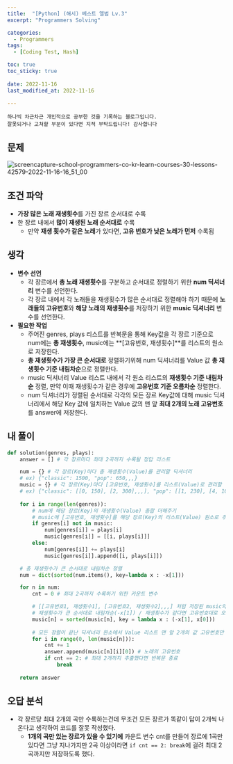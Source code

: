 ```yaml
---
title:  "[Python] (해시) 베스트 앨범 Lv.3" 
excerpt: "Programmers Solving"

categories:
  - Programmers
tags:
  - [Coding Test, Hash]

toc: true
toc_sticky: true
 
date: 2022-11-16
last_modified_at: 2022-11-16

---
```

```
하나씩 차근차근 개인적으로 공부한 것을 기록하는 블로그입니다. 
잘못되거나 고쳐할 부분이 있다면 지적 부탁드립니다! 감사합니다
```

## 문제
![screencapture-school-programmers-co-kr-learn-courses-30-lessons-42579-2022-11-16-16_51_00](https://user-images.githubusercontent.com/67769404/202121133-bf077acb-70c3-472d-afd0-026cc2be1118.png)

## 조건 파악
- **가장 많은 노래 재생횟수**를 가진 장르 순서대로 수록
- 한 장르 내에서 **많이 재생된 노래 순서대로** 수록
  - 만약 **재생 횟수가 같은 노래**가 있다면, **고유 번호가 낮은 노래가 먼저** 수록됨

## 생각
- **변수 선언**
  - 각 장르에서 **총 노래 재생횟수**를 구분하고 순서대로 정렬하기 위한 **num 딕셔너리** 변수를 선언한다.
  - 각 장르 내에서 각 노래들을 재생횟수가 많은 순서대로 정렬해야 하기 때문에 **노래들의 고유번호**와 **해당 노래의 재생횟수**를 저장하기 위한 **music 딕셔너리** 변수를 선언한다.
- **필요한 작업**
  - 주어진 genres, plays 리스트를 반복문을 통해 Key값을 각 장르 기준으로 num에는 **총 재생횟수**, music에는 **[고유번호, 재생횟수]**를 리스트의 원소로 저장한다.
  - **총 재생횟수가 가장 큰 순서대로** 정렬하기위해 num 딕셔너리를 Value 값 **총 재생횟수 기준 내림차순**으로 정렬한다.
  - music 딕셔너리 Value 리스트 내에서 각 원소 리스트의 **재생횟수 기준 내림차순** 정렬, 만약 이때 재생횟수가 같은 경우에 **고유번호 기준 오름차순** 정렬한다.
  - num 딕셔너리가 정렬된 순서대로 각각의 모든 장르 Key값에 대해 music 딕셔너리에서 해당 Key 값에 일치하는 Value 값의 맨 앞 **최대 2개의 노래 고유번호**를 answer에 저장한다.

## 내 풀이
``` python
def solution(genres, plays):
    answer = [] # 각 장르마다 최대 2곡까지 수록될 정답 리스트

    num = {} # 각 장르(Key)마다 총 재생횟수(Value)를 관리할 딕셔너리
    # ex) {"classic": 1500, "pop": 650,,,}
    music = {} # 각 장르(Key)마다 [고유번호, 재생횟수]를 리스트(Value)로 관리할 딕셔너리
    # ex) {"classic": [[0, 150], [2, 300],,,], "pop": [[1, 230], [4, 100],,,]}
    
    for i in range(len(genres)):
        # num에 해당 장르(Key)의 재생횟수(Value) 총합 더해주기
        # music에 [고유번호, 재생횟수]를 해당 장르(Key)의 리스트(Value) 원소로 추가
        if genres[i] not in music:
            num[genres[i]] = plays[i]
            music[genres[i]] = [[i, plays[i]]] 
        else:
            num[genres[i]] += plays[i] 
            music[genres[i]].append([i, plays[i]]) 

    # 총 재생횟수가 큰 순서대로 내림차순 정렬   
    num = dict(sorted(num.items(), key=lambda x : -x[1]))

    for n in num:
        cnt = 0 # 최대 2곡까지 수록하기 위한 카운트 변수

        # [[고유번호1, 재생횟수1], [고유번호2, 재생횟수2],,,] 처럼 저장된 music의 Value 값을 정렬
        # 재생횟수가 큰 순서대로 내림차순(-x[1]) / 재생횟수가 같다면 고유번호대로 오름차순(x[0])
        music[n] = sorted(music[n], key = lambda x : (-x[1], x[0]))
        
        # 모든 정렬이 끝난 딕셔너리 원소에서 Value 리스트 맨 앞 2개의 값 고유번호만 추출
        for i in range(0, len(music[n])):
            cnt += 1
            answer.append(music[n][i][0]) # 노래의 고유번호
            if cnt == 2: # 최대 2개까지 추출했다면 반복문 종료
                break
        
    return answer
```
## 오답 분석
- 각 장르당 최대 2개의 곡만 수록하는건데 무조건 모든 장르가 똑같이 답이 2개씩 나온다고 생각하여 코드를 잘못 작성했다.
  - **1개의 곡만 있는 장르가 있을 수 있기에** 카운트 변수 cnt를 만들어 장르에 1곡만 있다면 그냥 지나가지만 2곡 이상이라면 `if cnt == 2: break`에 걸려 최대 2곡까지만 저장하도록 했다.